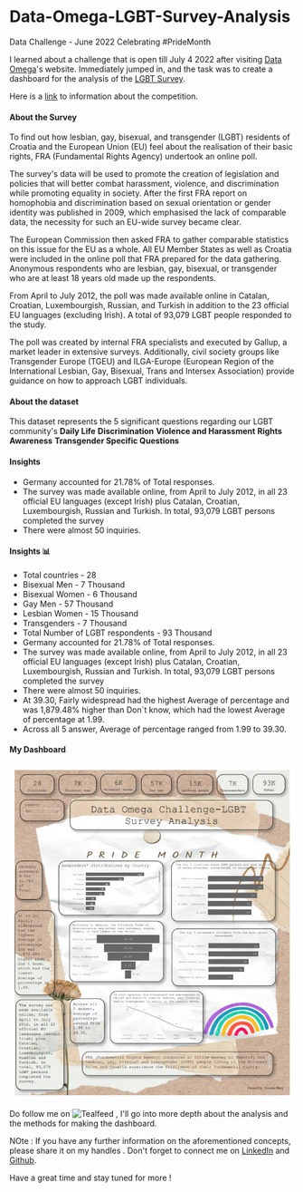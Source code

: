 # Data-Omega-LGBT-Survey-Analysis
Data Challenge - June 2022 Celebrating #PrideMonth


I learned about a challenge that is open till July 4 2022 after visiting [Data Omega](https://www.dataomega.in/)'s website. Immediately jumped in, and the task was to create a dashboard for the analysis of the [LGBT Survey](https://www.dataomega.in/datachallenge/data-challenge---june-2022).

Here is a [link](https://www.dataomega.in/datachallenge/data-challenge---june-2022) to information about the competition.
#### About the Survey
To find out how lesbian, gay, bisexual, and transgender (LGBT) residents of Croatia and the European Union (EU) feel about the realisation of their basic rights, FRA (Fundamental Rights Agency) undertook an online poll.

The survey's data will be used to promote the creation of legislation and policies that will better combat harassment, violence, and discrimination while promoting equality in society. After the first FRA report on homophobia and discrimination based on sexual orientation or gender identity was published in 2009, which emphasised the lack of comparable data, the necessity for such an EU-wide survey became clear.

The European Commission then asked FRA to gather comparable statistics on this issue for the EU as a whole. All EU Member States as well as Croatia were included in the online poll that FRA prepared for the data gathering. Anonymous respondents who are lesbian, gay, bisexual, or transgender who are at least 18 years old made up the respondents.

From April to July 2012, the poll was made available online in Catalan, Croatian, Luxembourgish, Russian, and Turkish in addition to the 23 official EU languages (excluding Irish). A total of 93,079 LGBT people responded to the study.

The poll was created by internal FRA specialists and executed by Gallup, a market leader in extensive surveys. Additionally, civil society groups like Transgender Europe (TGEU) and ILGA-Europe (European Region of the International Lesbian, Gay, Bisexual, Trans and Intersex Association) provide guidance on how to approach LGBT individuals.

#### About the dataset
  
This dataset represents the 5 significant questions regarding our LGBT community's **Daily Life**
 **Discrimination**
  **Violence and Harassment**
  **Rights Awareness**
  **Transgender Specific Questions**


#### Insights 
- Germany accounted for 21.78% of Total responses.
- The survey was made available online, from April to July 2012, in all 23 official EU languages (except Irish) plus Catalan, Croatian, Luxembourgish, Russian and Turkish. In total, 93,079 LGBT persons completed the survey
- There were almost 50 inquiries.

#### Insights 📊

-   Total countries - 28
-   Bisexual Men - 7 Thousand
-   Bisexual Women - 6 Thousand
-   Gay Men - 57 Thousand
-   Lesbian Women - 15 Thousand
-   Transgenders - 7 Thousand
-   Total Number of LGBT respondents - 93 Thousand
-   Germany accounted for 21.78% of Total responses.
-   The survey was made available online, from April to July 2012, in all 23 official EU languages (except Irish) plus Catalan, Croatian, Luxembourgish, Russian and Turkish. In total, 93,079 LGBT persons completed the survey
-   There were almost 50 inquiries.
-   At 39.30, Fairly widespread had the highest Average of percentage and was 1,879.48% higher than Don`t know, which had the lowest Average of percentage at 1.99.
-   Across all 5 answer, Average of percentage ranged from 1.99 to 39.30.

#### My Dashboard 
![Dashboard](https://github.com/Lourdemary/Data-Omega-LGBT-Survey-Analysis/blob/main/pridemonth.png)

Do follow me on ![Tealfeed](https://tealfeed.com/lourdemary) , I'll go into more depth about the analysis and the methods for making the dashboard.


NOte : 
If you have any further information on the aforementioned concepts, please share it on my handles . Don't forget to connect me on [LinkedIn](https://www.linkedin.com/in/lourde-mary-t-470092183/) and [Github](https://github.com/Lourdemary).

Have a great time and stay tuned for more !
